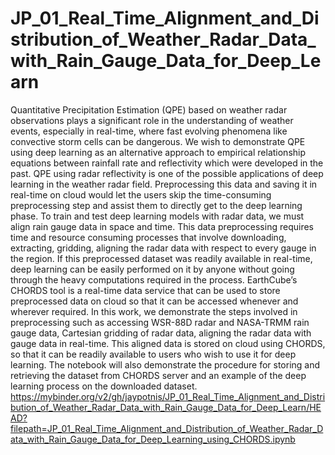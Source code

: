 # JP_01_Real_Time_Alignment_and_Distribution_of_Weather_Radar_Data_with_Rain_Gauge_Data_for_Deep_Learn
Quantitative Precipitation Estimation (QPE) based on weather radar observations plays a significant role in the understanding of weather events, especially in real-time, where fast evolving phenomena like convective storm cells can be dangerous. We wish to demonstrate QPE using deep learning as an alternative approach to empirical relationship equations between rainfall rate and reflectivity which were developed in the past. QPE using radar reflectivity is one of the possible applications of deep learning in the weather radar field. Preprocessing this data and saving it in real-time on cloud would let the users skip the time-consuming preprocessing step and assist them to directly get to the deep learning phase. To train and test deep learning models with radar data, we must align rain gauge data in space and time. This data preprocessing requires time and resource consuming processes that involve downloading, extracting, gridding, aligning the radar data with respect to every gauge in the region. If this preprocessed dataset was readily available in real-time, deep learning can be easily performed on it by anyone without going through the heavy computations required in the process. EarthCube’s CHORDS tool is a real-time data service that can be used to store preprocessed data on cloud so that it can be accessed whenever and wherever required. In this work, we demonstrate the steps involved in preprocessing such as accessing WSR-88D radar and NASA-TRMM rain gauge data, Cartesian gridding of radar data, aligning the radar data with gauge data in real-time. This aligned data is stored on cloud using CHORDS, so that it can be readily available to users who wish to use it for deep learning. The notebook will also demonstrate the procedure for storing and retrieving the dataset from CHORDS server and an example of the deep learning process on the downloaded dataset.
https://mybinder.org/v2/gh/jaypotnis/JP_01_Real_Time_Alignment_and_Distribution_of_Weather_Radar_Data_with_Rain_Gauge_Data_for_Deep_Learn/HEAD?filepath=JP_01_Real_Time_Alignment_and_Distribution_of_Weather_Radar_Data_with_Rain_Gauge_Data_for_Deep_Learning_using_CHORDS.ipynb
